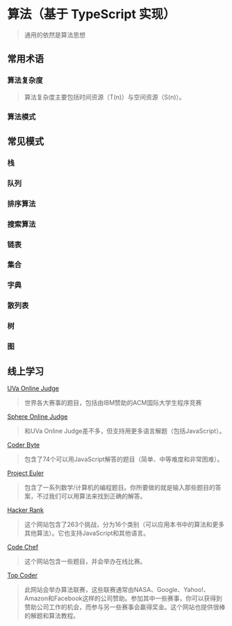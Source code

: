 # 算法（基于 TypeScript 实现）

> 通用的依然是算法思想

## 常用术语

### 算法复杂度

> 算法复杂度主要包括时间资源（T(n)）与空间资源（S(n)）。

### 算法模式


## 常见模式

### 栈

### 队列

### 排序算法

### 搜索算法

### 链表

### 集合

### 字典 

### 散列表

### 树

### 图



## 线上学习
[UVa Online Judge](https://uva.onlinejudge.org/)

> 世界各大赛事的题目，包括由IBM赞助的ACM国际大学生程序竞赛

[Sphere Online Judge](https://www.spoj.com/)

> 和UVa Online Judge差不多，但支持用更多语言解题（包括JavaScript）。

[Coder Byte](http://coderbyte.com/)

> 包含了74个可以用JavaScript解答的题目（简单、中等难度和非常困难）。


[Project Euler](https://projecteuler.net/)

> 包含了一系列数学/计算机的编程题目。你所要做的就是输入那些题目的答案，不过我们可以用算法来找到正确的解答。

[Hacker Rank](https://www.hackerrank.com/)

> 这个网站包含了263个挑战，分为16个类别（可以应用本书中的算法和更多其他算法）。它也支持JavaScript和其他语言。

[Code Chef](http://www.codechef.com/)

> 这个网站包含一些题目，并会举办在线比赛。

[Top Coder](https://www.topcoder.com/)

> 此网站会举办算法联赛，这些联赛通常由NASA、Google、Yahoo!、Amazon和Facebook这样的公司赞助。参加其中一些赛事，你可以获得到赞助公司工作的机会，而参与另一些赛事会赢得奖金。这个网站也提供很棒的解题和算法教程。
